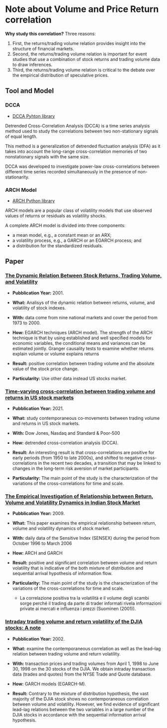# Note about Volume and Price Return correlation

**Why study this correlation?**
Three reasons:

1. First, the returns/trading volume relation provides insight into the  structure of financial markets. 
2. Second, the returns/trading volume relation is important for event studies that use  a  combination of stock  returns  and  trading  volume  data  to draw inferences.
3. Third, the returns/trading  volume relation is  critical to  the  debate over the empirical distribution of speculative prices.

## Tool and Model


### DCCA

- [DCCA Pyhton library](https://fathon.readthedocs.io/en/latest/fun_class/fathon.DCCA.html)

Detrended Cross-Correlation Analysis (DCCA) is a time series analysis method used to study the correlations between two non-stationary signals of equal length.

This method is a generalization of detrended fluctuation analysis (DFA) as it takes into account the long-range cross-correlation memories of two nonstationary signals with the same size.

DCCA was developed to investigate power-law cross-correlations between different time series recorded simultaneously in the presence of non-stationarity.




### ARCH Model

- [ARCH Python library](https://arch.readthedocs.io/en/latest/index.html)

ARCH models are a popular class of volatility models that use observed values of returns or residuals as volatility shocks.

A complete ARCH model is divided into three components:

- a mean model, e.g., a constant mean or an ARX;
- a volatility process, e.g., a GARCH or an EGARCH process; and
- a distribution for the standardized residuals.



## Paper


### [The Dynamic  Relation  Between  Stock Returns,  Trading Volume,  and Volatility](https://onlinelibrary.wiley.com/doi/abs/10.1111/j.1540-6288.2001.tb00024.x?casa_token=V3MeJiaqxIsAAAAA:P4iIXbHuOJEcJ8jETB3GlIr9i1_8VJnGTvIFlmSm9qVfnuFnyq9bTZXbP5Qy-sjmTBBicMEwBJd1mw)

- **Pubblication Year:** 2001.

- **What:** Analisys of the  dynamic relation between returns, volume, and volatility of stock indexes.

- **With:** data come from nine national markets and cover the period from 1973 to 2000.

- **How:** EGARCH techniques (ARCH model). The strength of the ARCH technique is that by using established and  well specified models for economic variables, the conditional means and variances can be  estimated jointly.
Granger  causality tests  to  examine whether returns  explain volume or volume explains returns

- **Result:** positive correlation between trading volume  and  the absolute value of the  stock price change.

- **Particularity:** Use other data instead US stocks market.



### [Time-varying cross-correlation between trading volume and returns in US stock markets](https://www.sciencedirect.com/science/article/pii/S0378437121004842)

- **Pubblication Year:** 2021.

- **What:** study contemporaneous co-movements between trading volume and returns in US stock markets.

- **With:** Dow Jones, Nasdaq and Standard & Poor-500

- **How:** detrended cross-correlation analysis (DCCA).

- **Result:**  An interesting result is that cross-correlations are positive for early periods (from 1950 to late 2000s), and shifted to negative cross-correlations in the recent two decades, a transition that may be linked to changes in the long-term risk aversion of market participants.

- **Particularity:** The main point of the study is the characterization of the variations of the cross-correlations for time and scale.



### [The Empirical Investigation of Relationship between Return, Volume and Volatility Dynamics in Indian Stock Market](https://www.ejbe.org/EJBE2009Vol02No04p113MAHAJAN-SINGH.pdf)

- **Pubblication Year:** 2009.

- **What:** This paper examines the empirical relationship between return, volume and volatility dynamics of stock market.

- **With:** daily data of the Sensitive Index (SENSEX) during the period from October 1996 to March 2006

- **How:** ARCH and GARCH

- **Result:**  positive and significant correlation between volume and return volatility that is indicative of the both mixture of distribution and sequential arrival hypothesis of information flow.

- **Particularity:** The main point of the study is the characterization of the variations of the cross-correlations for time and scale.
  - La correlazione positiva tra la volatilità e il volume degli scambi sorge perché il trading da parte di trader informati rivela informazioni private ai mercati e influenza i prezzi (Suominen (2001)).


### [Intraday trading volume and return volatility of the DJIA stocks: A note](https://www.sciencedirect.com/science/article/pii/S0378426602003217?casa_token=JJYNz0H-lnsAAAAA:P98xUNuULe15_OvIrl5Q-tXCpmYk8ZWyYcWcGvvRKSbCa3iXM9SBGWrq6rusnQL4We-9P-AT)

- **Pubblication Year:** 2002.

- **What:** examine the contemporaneous correlation as well as the lead–lag relation between trading volume and return volatility.

- **With:** transaction prices and trading volumes from April 1, 1998 to June 30, 1998 on the 30 stocks of the DJIA. We obtain intraday transaction data (trades and quotes) from the NYSE Trade and Quote database.

- **How:** GARCH models (EGARCH-M).

- **Result:** Contrary to the mixture of distribution hypothesis, the vast majority of the DJIA stock shows no contemporaneous correlation between volume and volatility. However, we find evidence of significant lead–lag relations between the two variables in a large number of the DJIA stocks in accordance with the sequential information arrival hypothesis.